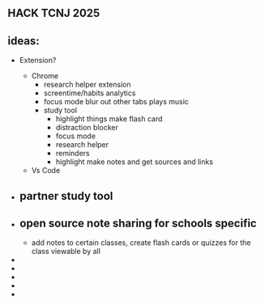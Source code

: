 ## HACK TCNJ 2025



## ideas:
- Extension?
    - Chrome
        - research helper extension
        - screentime/habits analytics
        - focus mode blur out other tabs plays music
        - study tool
            - highlight things make flash card
            - distraction blocker
            - focus mode
            - research helper
            - reminders
            - highlight make notes and get sources and links
    - Vs Code
- partner study tool
    - 
- open source note sharing for schools specific
    - 
    - add notes to certain classes, create flash cards or quizzes for the class viewable by all

-
-
-
-
-